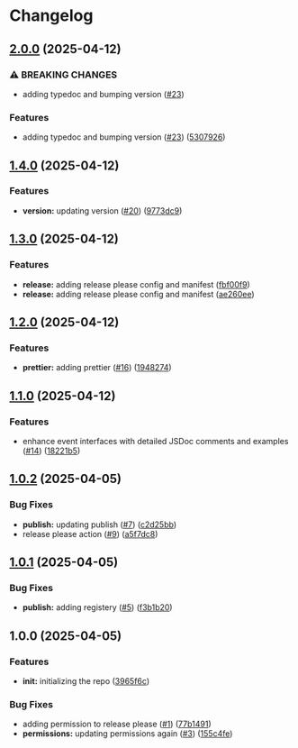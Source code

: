 # Changelog

## [2.0.0](https://github.com/sds9-org/datadog-event/compare/v1.4.0...v2.0.0) (2025-04-12)


### ⚠ BREAKING CHANGES

* adding typedoc and bumping version ([#23](https://github.com/sds9-org/datadog-event/issues/23))

### Features

* adding typedoc and bumping version ([#23](https://github.com/sds9-org/datadog-event/issues/23)) ([5307926](https://github.com/sds9-org/datadog-event/commit/530792689dd607148ace4ae529680ff987e4264a))

## [1.4.0](https://github.com/sds9-org/datadog-event/compare/v1.3.0...v1.4.0) (2025-04-12)


### Features

* **version:** updating version ([#20](https://github.com/sds9-org/datadog-event/issues/20)) ([9773dc9](https://github.com/sds9-org/datadog-event/commit/9773dc9f9f98bd0d3310c44ebba9d2a39c24efb7))

## [1.3.0](https://github.com/sds9-org/datadog-event/compare/v1.2.0...v1.3.0) (2025-04-12)


### Features

* **release:** adding release please config and manifest ([fbf00f9](https://github.com/sds9-org/datadog-event/commit/fbf00f900646ee3f45fbbdaaf37d53def566a77c))
* **release:** adding release please config and manifest ([ae260ee](https://github.com/sds9-org/datadog-event/commit/ae260eea4aee6f5f306b17afb175adc4adb91027))

## [1.2.0](https://github.com/sds9-org/datadog-event/compare/v1.1.0...v1.2.0) (2025-04-12)


### Features

* **prettier:** adding prettier ([#16](https://github.com/sds9-org/datadog-event/issues/16)) ([1948274](https://github.com/sds9-org/datadog-event/commit/1948274f72bcd5f9c2a0673631f0fab7f94f9b1b))

## [1.1.0](https://github.com/sds9-org/datadog-event/compare/v1.0.2...v1.1.0) (2025-04-12)

### Features

- enhance event interfaces with detailed JSDoc comments and examples ([#14](https://github.com/sds9-org/datadog-event/issues/14)) ([18221b5](https://github.com/sds9-org/datadog-event/commit/18221b5714186a29768c2e641d9afbe15724359f))

## [1.0.2](https://github.com/sds9-org/datadog-event/compare/v1.0.1...v1.0.2) (2025-04-05)

### Bug Fixes

- **publish:** updating publish ([#7](https://github.com/sds9-org/datadog-event/issues/7)) ([c2d25bb](https://github.com/sds9-org/datadog-event/commit/c2d25bba417c6ee514c4494bcfa2a381af4be577))
- release please action ([#9](https://github.com/sds9-org/datadog-event/issues/9)) ([a5f7dc8](https://github.com/sds9-org/datadog-event/commit/a5f7dc8c5697acb6be16af616e219e64ba71a1be))

## [1.0.1](https://github.com/sds9-org/datadog-event/compare/v1.0.0...v1.0.1) (2025-04-05)

### Bug Fixes

- **publish:** adding registery ([#5](https://github.com/sds9-org/datadog-event/issues/5)) ([f3b1b20](https://github.com/sds9-org/datadog-event/commit/f3b1b204ea96da8b0578c47373a83b23e1eeb9ab))

## 1.0.0 (2025-04-05)

### Features

- **init:** initializing the repo ([3965f6c](https://github.com/sds9-org/datadog-event/commit/3965f6ceef582dc65f7133e97f0a61211b95c122))

### Bug Fixes

- adding permission to release please ([#1](https://github.com/sds9-org/datadog-event/issues/1)) ([77b1491](https://github.com/sds9-org/datadog-event/commit/77b1491a68f67a3bdab32fc2ecf01712487b8156))
- **permissions:** updating permissions again ([#3](https://github.com/sds9-org/datadog-event/issues/3)) ([155c4fe](https://github.com/sds9-org/datadog-event/commit/155c4fe7b9b3b4b44c3013c1fdba5adc3b53dea5))
